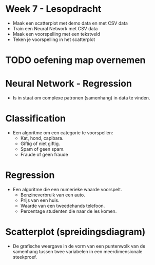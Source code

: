 # Week 7 - Lesopdracht
- Maak een scatterplot met demo data en met CSV data
- Train een Neural Network met CSV data
- Maak een voorspelling met een tekstveld
- Teken je voorspelling in het scatterplot

# TODO oefening map overnemen


# Neural Network - Regression
- Is in staat om complexe patronen (samenhang) in data te vinden.

# Classification
- Een algoritme om een categorie te voorspellen:
    - Kat, hond, capibara.
    - Giftig of niet giftig.
    - Spam of geen spam.
    - Fraude of geen fraude

# Regression
- Een algoritme die een numerieke waarde voorspelt.
    - Benzineverbruik van een auto.
    - Prijs van een huis.
    - Waarde van een tweedehands telefoon.
    - Percentage studenten die naar de les komen.

# Scatterplot (spreidingsdiagram)
- De grafische weergave in de vorm van een puntenwolk van de samenhang tussen twee variabelen in een meerdimensionale steekproef.


